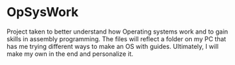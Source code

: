 # OpSysWork
Project taken to better understand how Operating systems work and to gain skills in 
assembly programming. The files will reflect a folder on my PC that has me trying different
ways to make an OS with guides. Ultimately, I will make my own in the end and personalize it.
